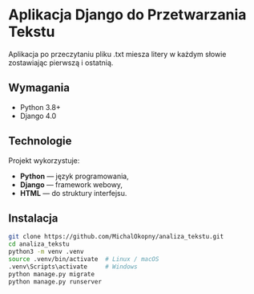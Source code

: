 # Aplikacja Django do Przetwarzania Tekstu

Aplikacja po przeczytaniu pliku .txt miesza litery w każdym słowie zostawiając pierwszą i ostatnią.


## Wymagania

- Python 3.8+
- Django 4.0

## Technologie
Projekt wykorzystuje:
- **Python** — język programowania,
- **Django** — framework webowy,
- **HTML** — do struktury interfejsu.

## Instalacja

```bash
git clone https://github.com/MichalOkopny/analiza_tekstu.git
cd analiza_tekstu
python3 -m venv .venv
source .venv/bin/activate  # Linux / macOS
.venv\Scripts\activate     # Windows
python manage.py migrate
python manage.py runserver
